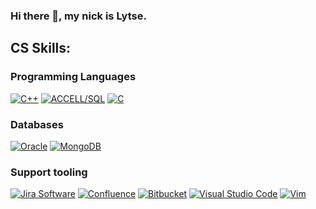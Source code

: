 ### Hi there 👋, my nick is Lytse.

## CS Skills:
### Programming Languages
[![C++](https://img.shields.io/badge/C++-00599c?style=for-the-badge&logo=cplusplus)](https://www.stroustrup.com/)
[![ACCELL/SQL](https://img.shields.io/badge/accell\/sql-yellow?style=for-the-badge&logo=accellsql)](https://www.opentext.co.uk/products-and-solutions/products/specialty-technologies/opentext-gupta-development-tools-databases/opentext-gupta-accell-and-vision)
[![C](https://img.shields.io/badge/c-a8b9cc?style=for-the-badge&logo=c&logoColor=white)](https://en.wikipedia.org/wiki/The_C_Programming_Language)

### Databases
[![Oracle](https://img.shields.io/badge/oracle-f80000?style=for-the-badge&logo=oracle)](https://www.oracle.com/)
[![MongoDB](https://img.shields.io/badge/mongodb-47a248?style=for-the-badge&logo=mongodb&logoColor=white)](https://www.mongodb.com/)


### Support tooling
[![Jira Software](https://img.shields.io/badge/jirasoftware-0052cc?style=for-the-badge&logo=jirasoftware)](https://www.atlassian.com/software/jira)
[![Confluence](https://img.shields.io/badge/confluence-172b4d?style=for-the-badge&logo=confluence)](https://www.atlassian.com/software/confluence)
[![Bitbucket](https://img.shields.io/badge/bitbucket-0052cc?style=for-the-badge&logo=bitbucket)](https://www.atlassian.com/software/bitbucket)
[![Visual Studio Code](https://img.shields.io/badge/visualstudiocode-007acc?style=for-the-badge&logo=visualstudiocode)](https://www.visualstudio.com)
[![Vim](https://img.shields.io/badge/vim-019733?style=for-the-badge&logo=vim)](https://www.vim.org)



<!--
**Lytse74/Lytse74** is a ✨ _special_ ✨ repository because its `README.md` (this file) appears on your GitHub profile.

Here are some ideas to get you started:

- 🔭 I’m currently working on ...
- 🌱 I’m currently learning ...
- 👯 I’m looking to collaborate on ...
- 🤔 I’m looking for help with ...
- 💬 Ask me about ...
- 📫 How to reach me: ...
- 😄 Pronouns: ...
- ⚡ Fun fact: ...
-->
